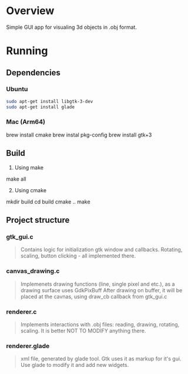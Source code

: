 # Overview

Simple GUI app for visualing 3d objects in .obj format.

# Running

## Dependencies

### Ubuntu
```sh
sudo apt-get install libgtk-3-dev
sudo apt-get install glade
```

### Mac (Arm64)

brew install cmake
brew instal pkg-config
brew install gtk+3

## Build

1. Using make

make all

2. Using cmake

mkdir build
cd build
cmake ..
make

## Project structure

### gtk_gui.c 
> Contains logic for initialization gtk window and callbacks. Rotating, scaling, button clicking - all implemented there.

### canvas_drawing.c
> Implemenets drawing functions (line, single pixel and etc.), as a drawing surface uses GdkPixBuff
> After drawing on buffer, it will be placed at the cavnas, using draw_cb callback from gtk_gui.c

### renderer.c
> Implements interactions with .obj files: reading, drawing, rotating, scaling. 
> It is better NOT TO MODIFY anything there. 

### renderer.glade
> xml file, generated by glade tool. Gtk uses it as markup for it's gui.
> Use glade to modify it and add new widgets.
